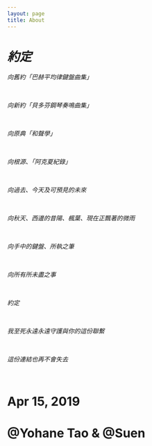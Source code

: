 ```yaml
---
layout: page
title: About
---
```


# _約定_

_向舊約「巴赫平均律鍵盤曲集」_

<br>

_向新約「貝多芬鋼琴奏鳴曲集」_

<br>

_向原典「和聲學」_

<br>

_向根源、「阿克夏紀錄」_

<br>

_向過去、今天及可預見的未來_

<br>

_向秋天、西邊的昔陽、楓葉、現在正飄著的微雨_

<br>

_向手中的鍵盤、所執之筆_

<br>

_向所有所未盡之事_

<br>

_約定_

<br>

_我至死永遠永遠守護與你的這份聯繫_

<br>

_這份連結也再不會失去_

<br>

# Apr 15, 2019

# @Yohane Tao & @Suen